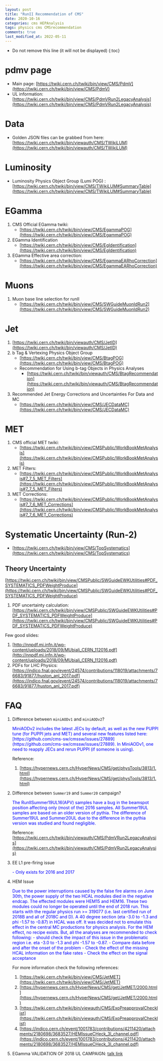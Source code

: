 ```yaml
---
layout: post
title: "RunII Recommendation of CMS"
date: 2020-10-16
categories: cms HEPAnalysis
tags: physics cms CMSrecommendation
comments: true
last_modified_at: 2022-05-11
---
```


* Do not remove this line (it will not be displayed)
{:toc}

# pdmv page

- Main page: [https://twiki.cern.ch/twiki/bin/view/CMS/PdmV](https://twiki.cern.ch/twiki/bin/view/CMS/PdmV)
- UL information: [https://twiki.cern.ch/twiki/bin/view/CMS/PdmVRun2LegacyAnalysis](https://twiki.cern.ch/twiki/bin/view/CMS/PdmVRun2LegacyAnalysis)

# Data

- Golden JSON files can be grabbed from here: [https://twiki.cern.ch/twiki/bin/viewauth/CMS/TWikiLUM](https://twiki.cern.ch/twiki/bin/viewauth/CMS/TWikiLUM)

# Luminosity

- Luminosity Physics Object Group (Lumi POG) : [https://twiki.cern.ch/twiki/bin/view/CMS/TWikiLUM#SummaryTable](https://twiki.cern.ch/twiki/bin/view/CMS/TWikiLUM#SummaryTable)

# EGamma

1. CMS Official EGamma twiki:
    - [https://twiki.cern.ch/twiki/bin/view/CMS/EgammaPOG](https://twiki.cern.ch/twiki/bin/view/CMS/EgammaPOG)
2. EGamma Identification
    - [https://twiki.cern.ch/twiki/bin/view/CMS/EgIdentification](https://twiki.cern.ch/twiki/bin/view/CMS/EgIdentification)
3. EGamma Effective area correction:
    - [https://twiki.cern.ch/twiki/bin/view/CMS/EgammaEARhoCorrection](https://twiki.cern.ch/twiki/bin/view/CMS/EgammaEARhoCorrection)



# Muons

1. Muon base line selection for runII
    + [https://twiki.cern.ch/twiki/bin/view/CMS/SWGuideMuonIdRun2](https://twiki.cern.ch/twiki/bin/view/CMS/SWGuideMuonIdRun2)


# Jet

1. [https://twiki.cern.ch/twiki/bin/viewauth/CMS/JetID](https://twiki.cern.ch/twiki/bin/viewauth/CMS/JetID)
1. b Tag & Vertexing Physics Object Group
    + [https://twiki.cern.ch/twiki/bin/view/CMS/BtagPOG](https://twiki.cern.ch/twiki/bin/view/CMS/BtagPOG)
    + Recommendation for Using b-tag Objects in Physics Analyses
        * [https://twiki.cern.ch/twiki/bin/viewauth/CMS/BtagRecommendation](https://twiki.cern.ch/twiki/bin/viewauth/CMS/BtagRecommendation)
1. Recommended Jet Energy Corrections and Uncertainties For Data and MC
    + [https://twiki.cern.ch/twiki/bin/view/CMS/JECDataMC](https://twiki.cern.ch/twiki/bin/view/CMS/JECDataMC)

# MET

1. CMS official MET twiki:
    - [https://twiki.cern.ch/twiki/bin/view/CMSPublic/WorkBookMetAnalysis](https://twiki.cern.ch/twiki/bin/view/CMSPublic/WorkBookMetAnalysis)
2. MET Filters:
    - [https://twiki.cern.ch/twiki/bin/view/CMSPublic/WorkBookMetAnalysis#7_7_5_MET_Filters](https://twiki.cern.ch/twiki/bin/view/CMSPublic/WorkBookMetAnalysis#7_7_5_MET_Filters)
3. MET Corrections:
    - [https://twiki.cern.ch/twiki/bin/view/CMSPublic/WorkBookMetAnalysis#7_7_6_MET_Corrections](https://twiki.cern.ch/twiki/bin/view/CMSPublic/WorkBookMetAnalysis#7_7_6_MET_Corrections)


# Systematic Uncertainty (Run-2)

- [https://twiki.cern.ch/twiki/bin/view/CMS/TopSystematics](https://twiki.cern.ch/twiki/bin/view/CMS/TopSystematics)

## Theory Uncertainty

[https://twiki.cern.ch/twiki/bin/view/CMSPublic/SWGuideEWKUtilities#PDF_SYSTEMATICS_PDFWeightProduce](https://twiki.cern.ch/twiki/bin/view/CMSPublic/SWGuideEWKUtilities#PDF_SYSTEMATICS_PDFWeightProduce)

1. PDF uncertainty calculation: [https://twiki.cern.ch/twiki/bin/view/CMSPublic/SWGuideEWKUtilities#PDF_SYSTEMATICS_PDFWeightProduce](https://twiki.cern.ch/twiki/bin/view/CMSPublic/SWGuideEWKUtilities#PDF_SYSTEMATICS_PDFWeightProduce)

Few good slides:
1. [http://nnpdf.mi.infn.it/wp-content/uploads/2018/09/MUbiali_CERN_112016.pdf](http://nnpdf.mi.infn.it/wp-content/uploads/2018/09/MUbiali_CERN_112016.pdf)
1.  PDFs for LHC Physics: [https://indico.fnal.gov/event/24574/contributions/118019/attachments/76683/91877/huston_anl_2017.pdf](https://indico.fnal.gov/event/24574/contributions/118019/attachments/76683/91877/huston_anl_2017.pdf)

# FAQ

1. Difference between `miniAODv1` and `miniAODv2`?

    <span style="color:blue">
    MiniAODv2  includes the latest JECs by default, as well as the new PUPPI tune (for PUPPI jets and MET) and several new features listed here: [https://github.com/cms-sw/cmssw/issues/27889](https://github.com/cms-sw/cmssw/issues/27889). In MiniAODv1, one  need to reapply JECs and rerun PUPPI (if someone is using).
    </span>

    Reference:
    1. [https://hypernews.cern.ch/HyperNews/CMS/get/physTools/3813/1.html](https://hypernews.cern.ch/HyperNews/CMS/get/physTools/3813/1.html)


1. Difference between `Summer19` and `Summer20` campaign?

    <span style="color:blue">
    The RunIISummer19UL16(APV) samples have a bug in the beamspot position affecting only (most of the) 2016 samples.
    All Summer19UL samples are based on an older version of pythia. The difference of Summer19UL and Summer20UL due to the difference in the pythia version was studied and found negligible.
    </span>

    Reference: [https://twiki.cern.ch/twiki/bin/viewauth/CMS/PdmVRun2LegacyAnalysis](https://twiki.cern.ch/twiki/bin/viewauth/CMS/PdmVRun2LegacyAnalysis)

1. EE L1 pre-firing issue

    <span style="color:blue">
    - Only exists for 2016 and 2017
    </span>

3. HEM Issue

    <span style="color:blue">
    Due to the power interruptions caused by the false fire alarms on June 30th, the power supply of the two HCAL modules died in the negative endcap. The effected modules were HEM15 and HEM16. These two modules could no longer be operated until the end of 2018 run. This starts with the regular physics run >= 319077 (i.e. last certified run of 2018B and all of 2018C and D). A 40 degree section (eta -3.0 to -1.3 and phi -1.57 to -0.87) in HCAL was off.
    </span>

    <span style="color:blue">
    It was decided not to emulate this effect in the central MC productions for physics analysis. For the HEM effect, no recipe exists. But, all the analyses are recommended to check following:
    - should check the impact of this issue in the problematic region i.e. eta -3.0 to -1.3 and phi -1.57 to -0.87.
    - Compare data before and after the onset of the problem
    - Check the effect of the missing HCAL information on the fake rates
    - Check the effect on the signal acceptance
    </span>

    For more information check the following references:

    1. [https://twiki.cern.ch/twiki/bin/view/CMS/JetMET](https://twiki.cern.ch/twiki/bin/view/CMS/JetMET)
    1. [https://hypernews.cern.ch/HyperNews/CMS/get/JetMET/2000.html](https://hypernews.cern.ch/HyperNews/CMS/get/JetMET/2000.html)
    1. [https://twiki.cern.ch/twiki/bin/viewauth/CMS/ExoPreapprovalChecklist](https://twiki.cern.ch/twiki/bin/viewauth/CMS/ExoPreapprovalChecklist)
    1. [https://indico.cern.ch/event/1001783/contributions/4211420/attachments/2180698/3683527/HEMIssueCHeck_3l_channel.pdf](https://indico.cern.ch/event/1001783/contributions/4211420/attachments/2180698/3683527/HEMIssueCHeck_3l_channel.pdf)

4. EGamma VALIDATION OF 2018 UL CAMPAIGN: [talk link](https://indico.cern.ch/event/851469/contributions/3613719/attachments/1931979/3200689/2018ULvalidation_22oct2019.pdf)
